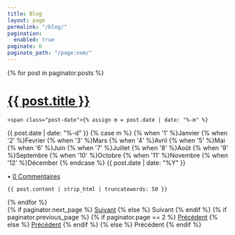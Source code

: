 ```yaml
---
title: Blog
layout: page
permalink: "/blog/"
pagination: 
  enabled: true
paginate: 6
paginate_path: "/page:num/"
---
```


<div class="posts">
  {% for post in paginator.posts %}
  <div class="post">
    <h1 class="post-title">
      <a href="{{ post.url }}">
        {{ post.title }}
      </a>
    </h1>

    <span class="post-date">{% assign m = post.date | date: "%-m" %}
{{ post.date | date: "%-d" }}
{% case m %}
  {% when '1' %}Janvier
  {% when '2' %}Fevrier
  {% when '3' %}Mars
  {% when '4' %}Avril
  {% when '5' %}Mai
  {% when '6' %}Juin
  {% when '7' %}Juillet
  {% when '8' %}Août
  {% when '9' %}Septembre
  {% when '10' %}Octobre
  {% when '11' %}Novembre
  {% when '12' %}Décember
{% endcase %}
{{ post.date | date: "%Y" }}
  
    
  • <a href="{{ site.url }}/{{ post.url }}#disqus_thread" data-disqus-identifier="{{ site.disqus_shortname }}">0 Commentaires</a>
          </span>
    

    {{ post.content | strip_html | truncatewords: 50 }} 
  </div>
  {% endfor %}
</div>

<div class="pagination">
  {% if paginator.next_page %}
    <a class="pagination-item older" href="{{ site.baseurl }}page{{paginator.next_page}}">Suivant</a>
  {% else %}
    <span class="pagination-item older">Suivant</span>
  {% endif %}
  {% if paginator.previous_page %}
    {% if paginator.page == 2 %}
      <a class="pagination-item newer" href="{{ site.baseurl }}">Précédent</a>
    {% else %}
      <a class="pagination-item newer" href="{{ site.baseurl }}page{{paginator.previous_page}}">Précédent</a>
    {% endif %}
  {% else %}
    <span class="pagination-item newer">Précédent</span>
  {% endif %}
</div>